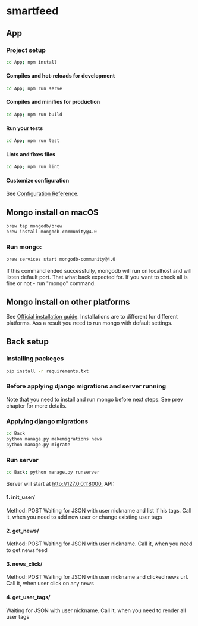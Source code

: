 # smartfeed

## App

### Project setup

```bash
cd App; npm install
```

#### Compiles and hot-reloads for development

```bash
cd App; npm run serve
```

#### Compiles and minifies for production

```bash
cd App; npm run build
```

#### Run your tests

```bash
cd App; npm run test
```

#### Lints and fixes files

```bash
cd App; npm run lint
```

#### Customize configuration

See [Configuration Reference](https://cli.vuejs.org/config/).


## Mongo install on macOS

```bash
brew tap mongodb/brew
brew install mongodb-community@4.0
```

### Run mongo:
```bash
brew services start mongodb-community@4.0
```

If this command ended successfully, mongodb will run on localhost and will listen default port. That what back expected for. If you want to check all is fine or not - run "mongo" command.

## Mongo install on other platforms

See [Official installation guide](https://docs.mongodb.com/manual/administration/install-community/). Installations are to different for different platforms. Ass a result you need to run mongo with default settings.



## Back setup

### Installing packeges

```bash
pip install -r requirements.txt
```

### Before applying django migrations and server running
Note that you need to install and run mongo before next steps. See prev chapter for more details.


### Applying django migrations

```bash
cd Back
python manage.py makemigrations news
python manage.py migrate
```

### Run server

```bash
cd Back; python manage.py runserver
```

Server will start at <http://127.0.0.1:8000.> API:

#### 1. init_user/

Method: POST
Waiting for JSON with user nickname and list if his tags. Call it, when you need to add new user or change existing user tags

#### 2. get_news/

Method: POST
Waiting for JSON with user nickname. Call it, when you need to get news feed

#### 3. news_click/

Method: POST
Waiting for JSON with user nickname and clicked news url. Call it, when user click on any news

#### 4. get_user_tags/

Waiting for JSON with user nickname. Call it, when you need to render all user tags